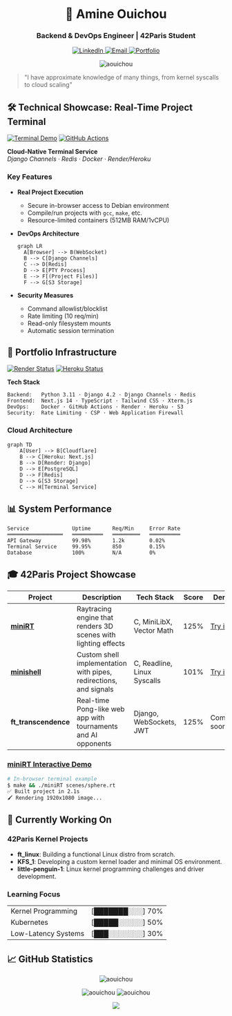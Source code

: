 <h1 align="center">🚀 Amine Ouichou</h1>
<h3 align="center">Backend & DevOps Engineer | 42Paris Student</h3>

<p align="center">
  <a href="https://www.linkedin.com/in/amine-ouichou-168236345" target="_blank">
    <img src="https://img.shields.io/badge/LinkedIn-0A66C2?style=for-the-badge&logo=linkedin&logoColor=white" alt="LinkedIn">
  </a>
  <a href="mailto:aouichou@gmail.com">
    <img src="https://img.shields.io/badge/Email-EA4335?style=for-the-badge&logo=gmail&logoColor=white" alt="Email">
  </a>
  <a href="https://aouichou.me">
    <img src="https://img.shields.io/badge/Portfolio-FF4088?style=for-the-badge&logo=react&logoColor=white" alt="Portfolio">
  </a>
</p>

<p align="center">
  <img src="https://komarev.com/ghpvc/?username=aouichou&label=Profile%20views&color=0e75b6&style=flat" alt="aouichou" />
</p>

> "I have approximate knowledge of many things, from kernel syscalls to cloud scaling"

## 🛠️ Technical Showcase: Real-Time Project Terminal

[![Terminal Demo](https://img.shields.io/badge/Demo-Live_Terminal-4BC51D?style=for-the-badge&logo=gnu-bash&logoColor=white)](https://aouichou.me/demo/miniRT)
[![GitHub Actions](https://img.shields.io/github/actions/workflow/status/aouichou/My-Portfolio/keep-alive.yml?label=Services&style=for-the-badge)](https://github.com/aouichou/My-Portfolio/actions)

**Cloud-Native Terminal Service**  
*Django Channels · Redis · Docker · Render/Heroku*

### Key Features
- **Real Project Execution**
  - Secure in-browser access to Debian environment
  - Compile/run projects with `gcc`, `make`, etc.
  - Resource-limited containers (512MB RAM/1vCPU)
  
- **DevOps Architecture**
  ```mermaid
  graph LR
    A[Browser] --> B(WebSocket)
    B --> C[Django Channels]
    C --> D[Redis]
    D --> E[PTY Process]
    E --> F[(Project Files)]
    F --> G[S3 Storage]
  ```
  
- **Security Measures**
  - Command allowlist/blocklist
  - Rate limiting (10 req/min)
  - Read-only filesystem mounts
  - Automatic session termination

## 🚀 Portfolio Infrastructure

[![Render Status](https://img.shields.io/badge/Render-Backend-46E3B7?style=flat-square&logo=render)](https://render.com)
[![Heroku Status](https://img.shields.io/badge/Heroku-Frontend-430098?style=flat-square&logo=heroku)](https://heroku.com)

**Tech Stack**
```text
Backend:   Python 3.11 · Django 4.2 · Django Channels · Redis
Frontend:  Next.js 14 · TypeScript · Tailwind CSS · Xterm.js
DevOps:    Docker · GitHub Actions · Render · Heroku · S3
Security:  Rate Limiting · CSP · Web Application Firewall
```

### Cloud Architecture
```mermaid
graph TD
    A[User] --> B[Cloudflare]
    B --> C[Heroku: Next.js]
    B --> D[Render: Django]
    D --> E[PostgreSQL]
    D --> F[Redis]
    D --> G[S3 Storage]
    C --> H[Terminal Service]
```

## 📊 System Performance

```text
Service              Uptime       Req/Min     Error Rate
══════════════════   ══════════   ═════════   ══════════
API Gateway          99.98%       1.2k        0.02%
Terminal Service     99.95%       850         0.15%
Database             100%         N/A         0%
```

## 🎓 42Paris Project Showcase

| Project | Description | Tech Stack | Score | Demo |
|---------|-------------|------------|-------|------|
| **[miniRT](https://github.com/aouichou/miniRT)** | Raytracing engine that renders 3D scenes with lighting effects | C, MiniLibX, Vector Math | 125% | [Try it](https://aouichou.me/demo/miniRT) |
| **[minishell](https://github.com/aouichou/minishell)** | Custom shell implementation with pipes, redirections, and signals | C, Readline, Linux Syscalls | 101% | [Try it](https://aouichou.me/demo/minishell) |
| **ft_transcendence** | Real-time Pong-like web app with tournaments and AI opponents | Django, WebSockets, JWT | 125% | Coming soon |

### [miniRT Interactive Demo](https://aouichou.me/demo/miniRT)

```bash
# In-browser terminal example
$ make && ./miniRT scenes/sphere.rt
✅ Built project in 2.1s
🖌️ Rendering 1920x1080 image...
```

## 🧠 Currently Working On

### 42Paris Kernel Projects
- **ft_linux**: Building a functional Linux distro from scratch.  
- **KFS_1**: Developing a custom kernel loader and minimal OS environment.
- **little-penguin-1**: Linux kernel programming challenges and driver development.

### Learning Focus
<table>
  <tr>
    <td>Kernel Programming</td>
    <td>[███████░░░] 70%</td>
  </tr>
  <tr>
    <td>Kubernetes</td>
    <td>[█████░░░░░] 50%</td>
  </tr>
  <tr>
    <td>Low-Latency Systems</td>
    <td>[███░░░░░░░] 30%</td>
  </tr>
</table>

## 📈 GitHub Statistics

<p align="center">
  <img src="https://github-readme-stats.vercel.app/api/top-langs?username=aouichou&show_icons=true&locale=en&layout=compact&theme=dark" alt="aouichou" />
</p>

<p align="center">
  <img src="https://github-readme-stats.vercel.app/api?username=aouichou&show_icons=true&locale=en&theme=dark" alt="aouichou" />
  <img src="https://github-readme-streak-stats.herokuapp.com/?user=aouichou&theme=dark" alt="aouichou" />
</p>

<p align="center">
  <a href="https://aouichou.me">
    <img src="https://img.shields.io/badge/View_Full_Portfolio-FF6F00?style=for-the-badge&logo=react&logoColor=white">
  </a>
</p>
